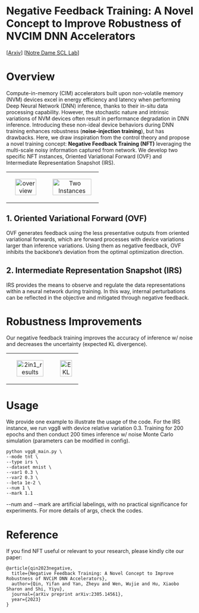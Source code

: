 # Negative Feedback Training: A Novel Concept to Improve Robustness of NVCIM DNN Accelerators
[[Arxiv](https://arxiv.org/abs/2305.14561)] [[Notre Dame SCL Lab](https://www3.nd.edu/~scl/)]


# Overview
Compute-in-memory (CIM) accelerators built upon non-volatile memory (NVM) devices excel in energy efficiency and latency when performing Deep Neural Network (DNN) inference, thanks to their in-situ data processing capability. However, the stochastic nature and intrinsic variations of NVM devices often result in performance degradation in DNN inference. Introducing these non-ideal device behaviors during DNN training enhances robustness (**noise-injection training**), but has drawbacks. Here, we draw inspiration from the control theory and propose a novel training concept: **Negative Feedback Training (NFT)** leveraging the multi-scale noisy information captured from network. We develop two specific NFT instances, Oriented Variational Forward (OVF) and Intermediate Representation Snapshot (IRS).

<table>
  <tr>
    <td>
      <p align="center">
        <img src="https://github.com/YifanQin-ND/NF_Training/files/13882561/overview.pdf" alt="overview" width="80%" height="80%">
      </p>
    </td>
    <td>
      <p align="center">
        <img src="https://github.com/YifanQin-ND/NF_Training/files/13882423/two_instances.pdf" alt="Two Instances" width="90%" height="90%">
      </p>
    </td>
  </tr>
</table>

## 1. Oriented Variational Forward (OVF)

OVF generates feedback using the less presentative outputs from oriented variational forwards, which are forward processes with device variations larger than inference variations. Using them as negative feedback, OVF inhibits the backbone’s deviation from the optimal optimization direction.

## 2. Intermediate Representation Snapshot (IRS)

IRS provides the means to observe and regulate the data representations within a neural network during training. In this way, internal perturbations can be reflected in the objective and mitigated through negative feedback.


# Robustness Improvements

Our negative feedback training improves the accuracy of inference w/ noise and decreases the uncertainty (expected KL divergence).

<table>
  <tr>
    <td>
      <p align="center">
        <img src="https://github.com/YifanQin-ND/NF_Training/files/13882469/2in1_results.pdf" alt="2in1_results" width="80%" height="80%">
      </p>
    </td>
    <td>
      <p align="center">
        <img src="https://github.com/YifanQin-ND/NF_Training/files/13882481/EKL.pdf" alt="EKL" width="80%" height="80%">
      </p>
    </td>
  </tr>
</table>

# Usage
We provide one example to illustrate the usage of the code.
For the IRS instance, we run vgg8 with device relative variation 0.3. Training for 200 epochs and then conduct 200 times inference w/ noise Monte Carlo simulation (parameters can be modified in config).
```
python vgg8_main.py \
--mode tnt \
--type irs \
--dataset mnist \
--var1 0.3 \
--var2 0.3 \
--beta 1e-2 \
--num 1 \
--mark 1.1
```
--num and --mark are artificial labelings, with no practical significance for experiments. For more details of args, check the codes.

# Reference
If you find NFT useful or relevant to your research, please kindly cite our paper:
```
@article{qin2023negative,
  title={Negative Feedback Training: A Novel Concept to Improve Robustness of NVCiM DNN Accelerators},
  author={Qin, Yifan and Yan, Zheyu and Wen, Wujie and Hu, Xiaobo Sharon and Shi, Yiyu},
  journal={arXiv preprint arXiv:2305.14561},
  year={2023}
}
```
